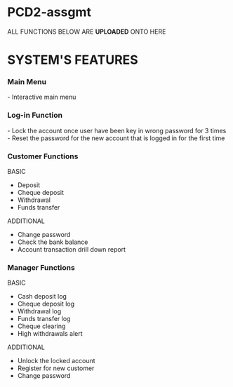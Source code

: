 # PCD2-assgmt
ALL FUNCTIONS BELOW ARE <strong>UPLOADED</strong> ONTO HERE
<h1>SYSTEM'S FEATURES</h1>

<h3><strong>Main Menu</strong></h3>
- Interactive main menu

<h3><strong>Log-in Function</strong></h3>
- Lock the account once user have been key in wrong password for 3 times
- Reset the password for the new account that is logged in for the first time

<h3><strong>Customer Functions</strong></h3>

BASIC

- Deposit
- Cheque deposit
- Withdrawal
- Funds transfer

ADDITIONAL
- Change password
- Check the bank balance
- Account transaction drill down report

<h3><strong>Manager Functions</strong></h3>

BASIC

- Cash deposit log
- Cheque deposit log
- Withdrawal log
- Funds transfer log
- Cheque clearing
- High withdrawals alert

ADDITIONAL
- Unlock the locked account
- Register for new customer
- Change password
